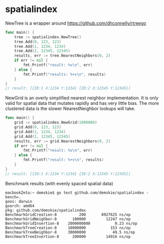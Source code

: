 # spatialindex

NewTree is a wrapper around https://github.com/dhconnelly/rtreego

```Go
func main() {
	tree := spatialindex.NewTree()
	tree.Add(0, 123, 123)
	tree.Add(1, 1234, 1234)
	tree.Add(2, 12345, 12345)
	results, err := tree.NearestNeighbors(0, 2)
	if err != nil {
		fmt.Printf("result: %v\n", err)
	} else {
		fmt.Printf("results: %+v\n", results)
	}
}
// result: [{ID:1 X:1234 Y:1234} {ID:2 X:12345 Y:12345}]
```

NewGrid is an overly simplified nearest neighbor implementation. It is only valid for spatial data that mutates rapidly and has very little bias. The more clustered data is the slower NearestNeighbor lookups will take.

```Go
func main() {
	grid := spatialindex.NewGrid(1000000)
	grid.Add(0, 123, 123)
	grid.Add(1, 1234, 1234)
	grid.Add(2, 12345, 12345)
	results, err := grid.NearestNeighbors(0, 2)
	if err != nil {
		fmt.Printf("result: %v\n", err)
	} else {
		fmt.Printf("result: %+v\n", results)
	}
}
// result: [{ID:1 X:1234 Y:1234} {ID:2 X:12345 Y:12345}]
```

Benchmark results (with evenly spaced spatial data)
```
macbookZeta:~ demskie$ go test github.com/demskie/spatialindex -bench=.
goos: darwin
goarch: amd64
pkg: github.com/demskie/spatialindex
BenchmarkGridCreation-8    	     200	   8927625 ns/op
BenchmarkGridNeighbor-8    	  100000	     12247 ns/op
BenchmarkGridInsertion-8   	2000000000	         0.23 ns/op
BenchmarkTreeCreation-8    	10000000	       153 ns/op
BenchmarkTreeNeighbor-8    	30000000	        49.5 ns/op
BenchmarkTreeInsertion-8   	  200000	     14916 ns/op
```
